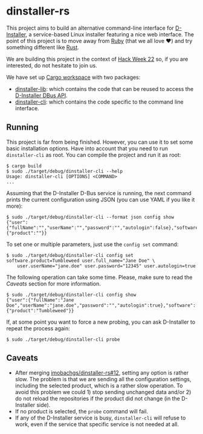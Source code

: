 # dinstaller-rs

This project aims to build an alternative command-line interface for
[D-Installer](https://github.com/yast/d-installer), a service-based Linux installer featuring a nice
web interface. The point of this project is to move away from [Ruby](https://ruby-lang.org/) (that
we all love :heart:) and try something different like [Rust](https://rust-lang.org/).

We are building this project in the context of [Hack Week
22](https://hackweek.opensuse.org/22/projects/rewrite-the-d-installer) so, if you are interested, do
not hesitate to join us.

We have set up [Cargo workspace](https://doc.rust-lang.org/book/ch14-03-cargo-workspaces.html) with
two packages:

* [dinstaller-lib](./dinstaller-lib): which contains the code that can be reused to access the [D-Installer DBus
  API](https://github.com/yast/d-installer/blob/master/doc/dbus_api.md).
* [dinstaller-cli](./dinstaller-cli): which contains the code specific to the command line interface.

## Running

This project is far from being finished. However, you can use it to set some basic installation
options. Have into account that you need to run `dinstaller-cli` as root. You can compile the
project and run it as root:

```
$ cargo build
$ sudo ./target/debug/dinstaller-cli --help
Usage: dinstaller-cli [OPTIONS] <COMMAND>
...
```

Assuming that the D-Installer D-Bus service is running, the next command prints the current
configuration using JSON (you can use YAML if you like it more):

```
$ sudo ./target/debug/dinstaller-cli --format json config show
{"user":{"fullName":"","userName":"","password":"","autologin":false},"software":{"product":""}}
```

To set one or multiple parameters, just use the `config set` command:

```
$ sudo ./target/debug/dinstaller-cli config set software.product=Tumbleweed user.full_name="Jane Doe" \
    user.userName="jane.doe" user.password="12345" user.autologin=true
```

The following operation can take some time. Please, make sure to read the *Caveats* section for more
information.

```
$ sudo ./target/debug/dinstaller-cli config show
{"user":{"fullName":"Jane Doe","userName":"jane.doe","password":"","autologin":true},"software":{"product":"Tumbleweed"}}
```

If, at some point you want to force a new probing, you can ask D-Installer to repeat the process again:

```
$ sudo ./target/debug/dinstaller-cli probe
```

## Caveats

* After merging
  [imobachgs/dinstaller-rs#12](https://github.com/imobachgs/dinstaller-rs/pull/12),
  setting any option is rather slow. The problem is that we are sending all the
  configuration settings, including the selected product, which is a rather
  slow operation. To avoid this problem we could 1) stop sending unchanged data
  and/or 2) do not reload the repositories if the product did not change (in
  the D-Installer side).
* If no product is selected, the `probe` command will fail.
* If any of the D-Installer service is busy, `dinstaller-cli` will refuse to
  work, even if the service that specific service is not needed at all.
